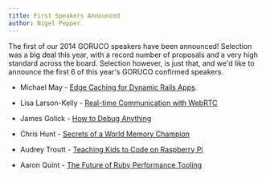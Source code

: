 ```yaml
---
title: First Speakers Announced
author: Nigel Pepper
---
```


The first of our 2014 GORUCO speakers have been announced! Selection was a big deal this year, with a record number of proposals and a very high standard across the board.  Selection however, is just that, and we'd like to announce the first 6 of this year's GORUCO confirmed speakers.

* Michael May - [Edge Caching for Dynamic Rails Apps](/speakers/2014/michael-may).

* Lisa Larson-Kelly - [Real-time Communication with WebRTC](/speakers/2014/lisa-larson-kelley)

* James Golick - [How to Debug Anything](/speakers/2014/james-golick)

* Chris Hunt - [Secrets of a World Memory Champion](/speakers/2014/chris-hunt)

* Audrey Troutt - [Teaching Kids to Code on Raspberry Pi](/speakers/2014/audrey-troutt)

* Aaron Quint - [The Future of Ruby Performance Tooling](/speakers/2014/aaron-quint)
